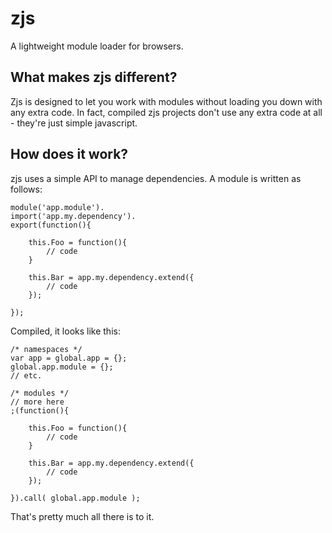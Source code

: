 zjs
===
A lightweight module loader for browsers.

What makes zjs different?
-------------------------
Zjs is designed to let you work with modules without loading you down
with any extra code. In fact, compiled zjs projects don't use any extra code
at all - they're just simple javascript.

How does it work?
-----------------
zjs uses a simple API to manage dependencies. A module is written as follows:

    
    module('app.module').
    import('app.my.dependency').
    export(function(){
        
        this.Foo = function(){
            // code
        }

        this.Bar = app.my.dependency.extend({
            // code
        });

    });


Compiled, it looks like this:

    
    /* namespaces */
    var app = global.app = {};
    global.app.module = {};
    // etc.
    
    /* modules */
    // more here
    ;(function(){
        
        this.Foo = function(){
            // code
        }

        this.Bar = app.my.dependency.extend({
            // code
        });

    }).call( global.app.module );


That's pretty much all there is to it.